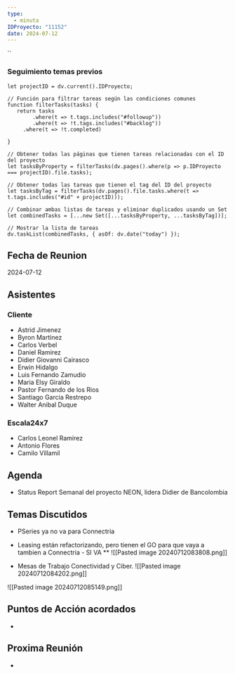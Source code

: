 ```yaml
---
type:
  - minuta
IDProyecto: "11152"
date: 2024-07-12
---
```

``

### Seguimiento temas previos
```dataviewjs
let projectID = dv.current().IDProyecto;

// Función para filtrar tareas según las condiciones comunes
function filterTasks(tasks) {
   return tasks
        .where(t => t.tags.includes("#followup"))
        .where(t => !t.tags.includes("#backlog"))
     .where(t => !t.completed)
        
}

// Obtener todas las páginas que tienen tareas relacionadas con el ID del proyecto
let tasksByProperty = filterTasks(dv.pages().where(p => p.IDProyecto === projectID).file.tasks);

// Obtener todas las tareas que tienen el tag del ID del proyecto
let tasksByTag = filterTasks(dv.pages().file.tasks.where(t => t.tags.includes("#id" + projectID)));

// Combinar ambas listas de tareas y eliminar duplicados usando un Set
let combinedTasks = [...new Set([...tasksByProperty, ...tasksByTag])];

// Mostrar la lista de tareas
dv.taskList(combinedTasks, { asOf: dv.date("today") });
 ```
## Fecha de Reunion
2024-07-12

## Asistentes

### Cliente
* Astrid Jimenez
* Byron Martinez
* Carlos Verbel
* Daniel Ramirez
* Didier Giovanni Cairasco
* Erwin Hidalgo
* Luis Fernando Zamudio
* Maria Elsy Giraldo
* Pastor Fernando de los Rios
* Santiago Garcia Restrepo
* Walter Anibal Duque
### Escala24x7
- Carlos Leonel Ramírez
-  Antonio Flores
- Camilo Villamil

## Agenda
* Status Report Semanal del proyecto NEON, lidera Didier de Bancolombia
## Temas Discutidos
- PSeries ya no va para Connectria
- Leasing están refactorizando, pero tienen el GO para que vaya a tambien a Connectria - SI VA **
![[Pasted image 20240712083808.png]]

- Mesas de Trabajo Conectividad y Ciber.
![[Pasted image 20240712084202.png]]


![[Pasted image 20240712085149.png]]
## Puntos de Acción acordados
*  

## Proxima Reunión
*   
